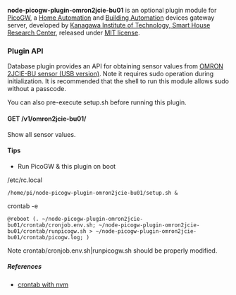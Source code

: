 **node-picogw-plugin-omron2jcie-bu01** is an optional plugin module for [PicoGW](https://github.com/KAIT-HEMS/node-picogw), a [Home Automation](https://en.wikipedia.org/wiki/Home_automation) and [Building Automation](https://en.wikipedia.org/wiki/Building_automation) devices gateway server, developed by [Kanagawa Institute of Technology, Smart House Research Center](http://sh-center.org/en/), released under [MIT license](https://opensource.org/licenses/mit-license.php).

### Plugin API

Database plugin provides an API for obtaining sensor values from [OMRON 2JCIE-BU sensor (USB version)](https://www.fa.omron.co.jp/products/family/3724/).
Note it requires sudo operation during initialization. It is recommended that the shell to run this module allows sudo without a passcode.

You can also pre-execute setup.sh before running this plugin.

#### GET /v1/omron2jcie-bu01/

Show all sensor values.

#### Tips

+ Run PicoGW & this plugin on boot

/etc/rc.local

```
/home/pi/node-picogw-plugin-omron2jcie-bu01/setup.sh &
```
crontab -e

```
@reboot (. ~/node-picogw-plugin-omron2jcie-bu01/crontab/cronjob.env.sh; ~/node-picogw-plugin-omron2jcie-bu01/crontab/runpicogw.sh > ~/node-picogw-plugin-omron2jcie-bu01/crontab/picogw.log; )
```

Note crontab/cronjob.env.sh|runpicogw.sh should be properly modified.

##### References

+ [crontab with nvm](https://gist.github.com/simov/cdbebe2d65644279db1323042fcf7624)
